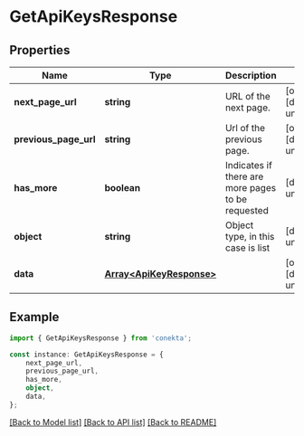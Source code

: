 # GetApiKeysResponse


## Properties

Name | Type | Description | Notes
------------ | ------------- | ------------- | -------------
**next_page_url** | **string** | URL of the next page. | [optional] [default to undefined]
**previous_page_url** | **string** | Url of the previous page. | [optional] [default to undefined]
**has_more** | **boolean** | Indicates if there are more pages to be requested | [default to undefined]
**object** | **string** | Object type, in this case is list | [default to undefined]
**data** | [**Array&lt;ApiKeyResponse&gt;**](ApiKeyResponse.md) |  | [optional] [default to undefined]

## Example

```typescript
import { GetApiKeysResponse } from 'conekta';

const instance: GetApiKeysResponse = {
    next_page_url,
    previous_page_url,
    has_more,
    object,
    data,
};
```

[[Back to Model list]](../README.md#documentation-for-models) [[Back to API list]](../README.md#documentation-for-api-endpoints) [[Back to README]](../README.md)
